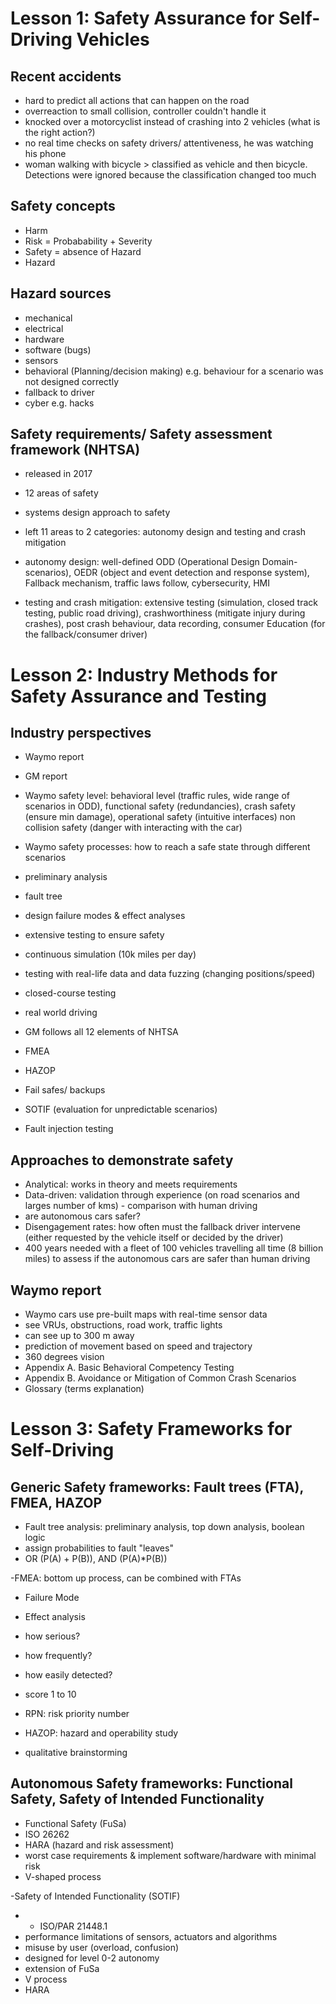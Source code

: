 # Lesson 1: Safety Assurance for Self-Driving Vehicles

## Recent accidents
- hard to predict all actions that can happen on the road
- overreaction to small collision, controller couldn't handle it
- knocked over a motorcyclist instead of crashing into 2 vehicles (what is the right action?)
- no real time checks on safety drivers/ attentiveness, he was watching his phone
- woman walking with bicycle > classified as vehicle and then bicycle. Detections were ignored because the classification changed too much

## Safety concepts
- Harm
- Risk = Probabability + Severity
- Safety = absence of Hazard
- Hazard


## Hazard sources
- mechanical
- electrical
- hardware
- software (bugs)
- sensors
- behavioral (Planning/decision making) e.g. behaviour for a scenario was not designed correctly
- fallback to driver
- cyber e.g. hacks

## Safety requirements/ Safety assessment framework (NHTSA)
- released in 2017
- 12 areas of safety

- systems design approach to safety
- left 11 areas to 2 categories: autonomy design and testing and crash mitigation
- autonomy design: well-defined ODD (Operational Design Domain-scenarios), OEDR (object and event detection and response system), Fallback mechanism, traffic laws follow, cybersecurity, HMI
- testing and crash mitigation: extensive testing (simulation, closed track testing, public road driving), crashworthiness (mitigate injury during crashes), post crash behaviour,
data recording, consumer Education (for the fallback/consumer driver)


# Lesson 2: Industry Methods for Safety Assurance and Testing

## Industry perspectives
- Waymo report
- GM report
- Waymo safety level: behavioral level (traffic rules, wide range of scenarios in ODD), functional safety (redundancies), crash safety (ensure min damage), operational safety (intuitive interfaces)
non collision safety (danger with interacting with the car)
- Waymo safety processes: how to reach a safe state through different scenarios
- preliminary analysis
- fault tree
- design failure modes & effect analyses
- extensive testing to ensure safety 
- continuous simulation (10k miles per day)
- testing with real-life data and data fuzzing (changing positions/speed)
- closed-course testing
- real world driving

- GM follows all 12 elements of NHTSA
- FMEA
- HAZOP
- Fail safes/ backups
- SOTIF (evaluation for unpredictable scenarios)
- Fault injection testing


## Approaches to demonstrate safety

- Analytical: works in theory and meets requirements
- Data-driven: validation through experience (on road scenarios and larges number of kms) - comparison with human driving
- are autonomous cars safer?
- Disengagement rates: how often must the fallback driver intervene (either requested by the vehicle itself or decided by the driver)
- 400 years needed with a fleet of 100 vehicles travelling all time (8 billion miles) to assess if the autonomous cars are safer than human driving

## Waymo report
- Waymo cars use pre-built maps with real-time sensor data
- see VRUs, obstructions, road work, traffic lights
- can see up to 300 m away
- prediction of movement based on speed and trajectory
- 360 degrees vision
- Appendix A. Basic Behavioral Competency Testing
- Appendix B. Avoidance or Mitigation of Common Crash Scenarios
- Glossary (terms explanation)


# Lesson 3: Safety Frameworks for Self-Driving

## Generic Safety frameworks: Fault trees (FTA), FMEA, HAZOP
- Fault tree analysis: preliminary analysis, top down analysis, boolean logic
-  assign probabilities to fault "leaves"
- OR (P(A) + P(B)), AND (P(A)*P(B))

-FMEA: bottom up process, can be combined with FTAs
- Failure Mode
- Effect analysis
- how serious? 
- how frequently?
- how easily detected?
- score 1 to 10
- RPN: risk priority number 

- HAZOP: hazard and operability study
- qualitative brainstorming

## Autonomous Safety frameworks: Functional Safety, Safety of Intended Functionality

- Functional Safety (FuSa)
- ISO 26262
- HARA (hazard and risk assessment)
- worst case requirements & implement software/hardware with minimal risk
- V-shaped process

-Safety of Intended Functionality (SOTIF)
- - ISO/PAR 21448.1
- performance limitations of sensors, actuators and algorithms
- misuse by user (overload, confusion)
- designed for level 0-2 autonomy
- extension of FuSa
- V process
- HARA
